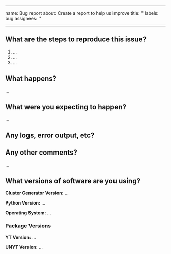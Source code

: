 ______________________________________________________________________

name: Bug report
about: Create a report to help us improve
title: ''
labels: bug
assignees: ''

______________________________________________________________________

<!-- Thanks for reporting an issue! Please make sure you click the link above to view the issue guidelines, then fill out the blanks below. -->

## What are the steps to reproduce this issue?

1. …
1. …
1. …

## What happens?

…

## What were you expecting to happen?

…

## Any logs, error output, etc?

<!-- If it’s long, please paste to https://gist.github.com/ and insert the link here. -->

## Any other comments?

…

## What versions of software are you using?

**Cluster Generator Version:** …

**Python Version:** …

**Operating System:** …

### Package Versions

**YT Version:** …

**UNYT Version:** …
